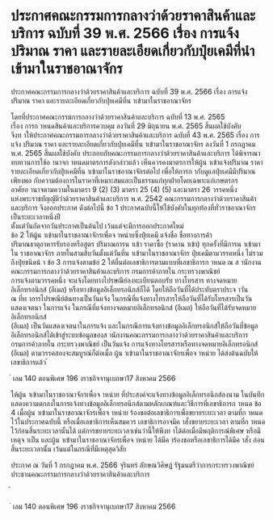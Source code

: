 
# ประกาศคณะกรรมการกลางว่าด้วยราคาสินค้าและบริการ ฉบับที่ 39 พ.ศ. 2566 เรื่อง การแจ้งปริมาณ ราคา และรายละเอียดเกี่ยวกับปุ๋ยเคมีที่นำเข้ามาในราชอาณาจักร
      
      

      
      

ประกาศคณะกรรมการกลางว่าด้วยราคาสินค้าและบริการ 
ฉบับที่  39  พ.ศ.  2566 
เรื่อง  การแจ้งปริมาณ  ราคา  และรายละเอียดเกี่ยวกับปุ๋ยเคมีที่น าเข้ามาในราชอาณาจักร 
 
 
โดยที่ประกาศคณะกรรมการกลางว่าด้วยราคาสินค้าและบริการ  ฉบับที่  13  พ.ศ.  2565  
เรื่อง  การก าหนดสินค้าและบริการควบคุม  ลงวันที่  29  มิถุนายน  พ.ศ.  2565  สิ้นผลใช้บังคับ   
จึงท าให้ประกาศคณะกรรมการกลางว่าด้วยราคาสินค้าและบริการ  ฉบับที่  43  พ.ศ.  2565  เรื่อง  การแจ้ง 
ปริมาณ  ราคา  และรายละเอียดเกี่ยวกับปุ๋ยเคมีที่น าเข้ามาในราชอาณาจักร  ลงวันที่  1  กรกฎาคม   
พ.ศ.  2565  สิ้นผลใช้บังคับ  ประกอบกับคณะกรรมการกลางว่าด้วยราคาสินค้าและบริการ  ได้พิจารณา
ทบทวนการใช้อ านาจก าหนดมาตรการดังกล่าวแล้ว  เห็นควรคงมาตรการให้ผู้น าเข้าแจ้งปริมาณ  ราคา   
รายละเอียดเกี่ยวกับปุ๋ยเคมีที่น าเข้ามาในราชอาณาจักรต่อไป  เพื่อให้การก ากับดูแลปุ๋ยเคมีมีปริมาณเพียงพอ 
กับความต้องการในราคาที่เหมาะสมและเป็นธรรมแก่ทุกฝ่ายโดยเฉพาะแก่เกษตรกร   
อาศัยอ านาจตามความในมาตรา  9  (2)  (3)  มาตรา  25  (4)  (5)  และมาตรา  26  วรรคหนึ่ง   
แห่งพระราชบัญญัติว่าด้วยราคาสินค้าและบริการ  พ.ศ.  2542  คณะกรรมการกลางว่าด้วยราคาสินค้า
และบริการ  จึงออกประกาศ  ดังต่อไปนี้ 
ข้อ 1 ประกาศฉบับนี้ให้ใช้บังคับในทุกท้องที่ทั่วราชอาณาจักรเป็นระยะเวลาหนึ่งปี   
ตั้งแต่วันถัดจากวันประกาศเป็นต้นไป  เว้นแต่จะมีการออกประกาศใหม่   
ข้อ 2 ให้ผู้น าเข้ามาในราชอาณาจักรเพื่อจ าหน่ายซึ่งปุ๋ยเคมี  แจ้งชื่อ  ชื่อทางการค้า  
ปริมาณธาตุอาหารรับรองหรือสูตร  ปริมาณการน าเข้า  ราคาซื้อ  (ราคาน าเข้า)  ทุกครั้งที่มีการน าเข้ามาใน 
ราชอาณาจักร  ภายในสามสิบวันตั้งแต่วันที่น าเข้ามาในราชอาณาจักร 
ปุ๋ยเคมีตามวรรคหนึ่ง  ไม่รวมถึงปุ๋ยชนิดน้ า 
ข้อ 3 การแจ้งตามข้อ  2  ให้ยื่นต่อเลขาธิการตามแบบที่เลขาธิการก าหนด  ณ  ส านักงาน
คณะกรรมการกลางว่าด้วยราคาสินค้าและบริการ  กรมการค้าภายใน  กระทรวงพาณิชย์   
การแจ้งตามวรรคหนึ่ง  จะแจ้งโดยทางไปรษณีย์ลงทะเบียนตอบรับ  ทางโทรสาร  ทางจดหมาย
อิเล็กทรอนิกส์  (อีเมล)  หรือทางข้อมูลอิเล็กทรอนิกส์ก็ได้  โดยให้ถือวันที่ได้ประทับตราประจ าวัน   
ณ  ที่ท าการไปรษณีย์ต้นทางเป็นวันแจ้ง  ในกรณีที่แจ้งทางโทรสารให้ถือวันที่ได้รับโทรสารเป็นวันแสดงเจตนา 
ในการแจ้ง  ในกรณีที่แจ้งทางจดหมายอิเล็กทรอนิกส์  (อีเมล)  ให้ถือวันที่ได้รับจดหมายอิเล็กทรอนิกส์   
(อีเมล)  เป็นวันแสดงเจตนาในการแจ้ง  และในกรณีการแจ้งทางข้อมูลอิเล็กทรอนิกส์ให้ถือวันที่ข้อมูล 
อิเล็กทรอนิกส์ได้เข้าสู่ระบบข้อมูลของส านักงานคณะกรรมการกลางว่าด้วยราคาสินค้าและบริการ   
กรมการค้าภายใน  กระทรวงพาณิชย์  เป็นวันแจ้ง 
การแจ้งทางโทรสารหรือทางจดหมายอิเล็กทรอนิกส์  (อีเมล)  ตามวรรคสองจะสมบูรณ์ก็ต่อเมื่อ
ผู้น าเข้ามาในราชอาณาจักรเพื่อจ าหน่าย  ได้ส่งต้นฉบับให้เลขาธิการแล้ว 
้
 
่
เลม   140   ตอนพิเศษ   196    งราชกิจจานุเบกษา17   สิงหาคม   2566

ให้ผู้น าเข้ามาในราชอาณาจักรเพื่อจ าหน่าย  ที่ประสงค์จะแจ้งทางข้อมูลอิเล็กทรอนิกส์ลงนาม
ในบันทึกแสดงความตกลงในการแจ้งทางข้อมูลอิเล็กทรอนิกส์ตามหลักเกณฑ์และวิธีการที่เลขาธิการก าหนด 
ข้อ 4 เมื่อผู้น าเข้ามาในราชอาณาจักรเพื่อจ าหน่าย  ร้องขอต่อเลขาธิการเพื่อขยายระยะเวลา 
ตามที่ก าหนดไว้ในประกาศฉบับนี้  หรือเมื่อเลขาธิการเห็นสมควร  เลขาธิการอาจมีค าสั่งขยายระยะเวลา 
ตามที่ก าหนดไว้ก่อนสิ้นระยะเวลานั้นได้  แต่การขยายระยะเวลาเช่นว่านี้ให้พึงท าได้ต่อเมื่อมีพฤติการณ์พิเศษ 
หรือมีเหตุจ าเป็น  และผู้น าเข้ามาในราชอาณาจักรเพื่อจ าหน่าย  ได้มีค าร้องขอหรือเลขาธิการได้มีค าสั่ง 
ก่อนสิ้นระยะเวลานั้น  เว้นแต่ในกรณีที่มีเหตุสุดวิสัย 
 
ประกาศ  ณ  วันที่  1  กรกฎาคม  พ.ศ.  2566 
จุรินทร์  ลักษณวิศิษฏ์ 
รัฐมนตรีว่าการกระทรวงพาณิชย์   
ประธานคณะกรรมการกลางว่าด้วยราคาสินค้าและบริการ   
 
้
 
่
เลม   140   ตอนพิเศษ   196    งราชกิจจานุเบกษา17   สิงหาคม   2566